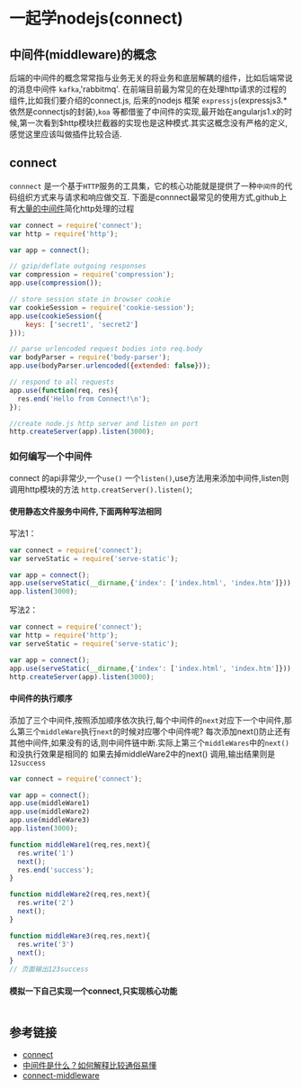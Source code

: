 # 一起学nodejs(connect)
## 中间件(middleware)的概念

后端的中间件的概念常常指与业务无关的将业务和底层解耦的组件，比如后端常说的消息中间件 `kafka`,'rabbitmq'.
在前端目前最为常见的在处理http请求的过程的组件,比如我们要介绍的connect.js, 后来的nodejs 框架 `expressjs`(expressjs3.* 依然是connectjs的封装),`koa` 等都借鉴了中间件的实现,最开始在angularjs1.x的时候,第一次看到$http模块拦截器的实现也是这种模式.其实这概念没有严格的定义,感觉这里应该叫做插件比较合适.

## connect

`connnect` 是一个基于`HTTP`服务的工具集，它的核心功能就是提供了一种`中间件`的代码组织方式来与请求和响应做交互.
下面是connnect最常见的使用方式,github上有[大量的中间件](https://github.com/senchalabs/connect#middleware)简化http处理的过程

```javascript
var connect = require('connect');
var http = require('http');

var app = connect();

// gzip/deflate outgoing responses
var compression = require('compression');
app.use(compression());

// store session state in browser cookie
var cookieSession = require('cookie-session');
app.use(cookieSession({
    keys: ['secret1', 'secret2']
}));

// parse urlencoded request bodies into req.body
var bodyParser = require('body-parser');
app.use(bodyParser.urlencoded({extended: false}));

// respond to all requests
app.use(function(req, res){
  res.end('Hello from Connect!\n');
});

//create node.js http server and listen on port
http.createServer(app).listen(3000);
```

### 如何编写一个中间件

connect 的api非常少,一个`use()` 一个`listen()`,use方法用来添加中间件,listen则调用http模块的方法 `http.creatServer().listen()`;

#### 使用静态文件服务中间件,下面两种写法相同

写法1：

```javascript
var connect = require('connect');
var serveStatic = require('serve-static');

var app = connect();
app.use(serveStatic(__dirname,{'index': ['index.html', 'index.htm']}));
app.listen(3000);
```

写法2：

```javascript
var connect = require('connect');
var http = require('http');
var serveStatic = require('serve-static');

var app = connect();
app.use(serveStatic(__dirname,{'index': ['index.html', 'index.htm']}));
http.createServer(app).listen(3000);
```

#### 中间件的执行顺序

添加了三个中间件,按照添加顺序依次执行,每个中间件的`next`对应下一个中间件,那么第三个`middleWare`执行`next`的时候对应哪个中间件呢?
每次添加next()防止还有其他中间件,如果没有的话,则中间件链中断.实际上第三个`middleWares`中的`next()`和没执行效果是相同的
如果去掉middleWare2中的next() 调用,输出结果则是`12success`

```javascript
var connect = require('connect');

var app = connect();
app.use(middleWare1)
app.use(middleWare2)
app.use(middleWare3)
app.listen(3000);

function middleWare1(req,res,next){
  res.write('1')
  next();
  res.end('success');
}

function middleWare2(req,res,next){
  res.write('2')
  next();
}

function middleWare3(req,res,next){
  res.write('3')
  next();
}
// 页面输出123success
```

#### 模拟一下自己实现一个connect,只实现核心功能

```javascript

```

## 参考链接

- [connect](https://github.com/senchalabs/connect)
- [中间件是什么？如何解释比较通俗易懂](https://www.zhihu.com/question/19730582)
- [connect-middleware](https://stackoverflow.com/questions/5284340/what-is-node-js-connect-express-and-middleware)
